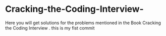 # Cracking-the-Coding-Interview-
Here you will get solutions for the problems mentioned in the Book Cracking the Coding Interview .
this is my fist commit
